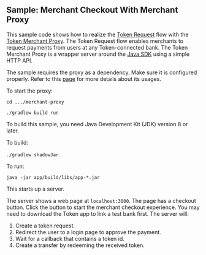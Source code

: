 ## Sample: Merchant Checkout With Merchant Proxy

This sample code shows how to realize the
[Token Request](https://developer.token.io/token-request) flow with
the [Token Merchant Proxy](https://github.com/tokenio/merchant-proxy). The Token Request
flow enables merchants to request payments from users at any Token-connected bank.
The Token Merchant Proxy is a wrapper server around
the [Java SDK](https://github.com/tokenio/sdk-java) using a simple HTTP API.

The sample requires the proxy as a dependency. Make sure it is configured properly. Refer
to this [page](https://github.com/tokenio/merchant-proxy) for more details about its usages.

To start the proxy:

`cd .../merchant-proxy`

`./gradlew build run`

To build this sample, you need Java Development Kit (JDK) version 8 or later.

To build:
 
 `./gradlew shadowJar`.

To run:
 
 `java -jar app/build/libs/app-*.jar`

This starts up a server.

The server shows a web page at `localhost:3000`. The page has a checkout button.
Click the button to start the merchant checkout experience. You may need to download
the Token app to link a test bank first. The server will:
1. Create a token request.
2. Redirect the user to a login page to approve the payment.
3. Wait for a callback that contains a token id.
4. Create a transfer by redeeming the received token.
